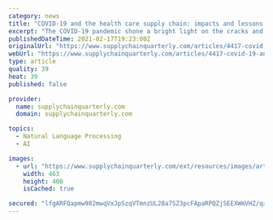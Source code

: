 ```yaml
---
category: news
title: "COVID-19 and the health care supply chain: impacts and lessons learned"
excerpt: "The COVID-19 pandemic shone a bright light on the cracks and weaknesses in the health care supply chains. There are several strategies that the industry can implement to mitigate supply chain disruptions during major emergencies without incurring exorbitant costs."
publishedDateTime: 2021-02-17T19:23:00Z
originalUrl: "https://www.supplychainquarterly.com/articles/4417-covid-19-and-the-health-care-supply-chain-impacts-and-lessons-learned"
webUrl: "https://www.supplychainquarterly.com/articles/4417-covid-19-and-the-health-care-supply-chain-impacts-and-lessons-learned"
type: article
quality: 39
heat: 39
published: false

provider:
  name: supplychainquarterly.com
  domain: supplychainquarterly.com

topics:
  - Natural Language Processing
  - AI

images:
  - url: "https://www.supplychainquarterly.com/ext/resources/images/articles/2021/202102/scq21_q1hospital.jpg?height=635&t=1613587556&width=1200"
    width: 463
    height: 400
    isCached: true

secured: "lfgARFQapmw982mwqVxJpSzqVTmnzUL28a7SZ3pcFApaRPQZjSEEXWmVHZ/qxJEp5bFi7XH6QNLChF31xxqX4i79JJ6LJqFWDH78vaDt/F/wgeR4mneVTFnLsVU9VE1oC9iA5dDE6PkhNJ0axZlsh+NijIMK8oPbl5Uw3x1JUeghT5hSZKAQS7rGOV9OvQRKvEFezM3HPHmdWCZUhaHqhOUaS6YssUVJHb5pUskD0itxtcmUc8bntOSyCHWIJBX6CSqq+UUU+y0f0jS+4dAhyl5UTv85Z48xLPK1GliMMY93SlLRFJcU6db+dhLfNuERuts7mgy/w5pXhLGFPmNrhrZAZP/MAroG7N/6Sv4gKoY=;9cJ8slqKqKE6qV7IKYm2ug=="
---
```


